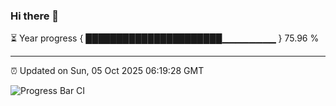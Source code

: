 ### Hi there 👋

⏳ Year progress { ██████████████████████▁▁▁▁▁▁▁▁ } 75.96 %

---

⏰ Updated on Sun, 05 Oct 2025 06:19:28 GMT

![Progress Bar CI](https://github.com/liununu/liununu/workflows/Progress%20Bar%20CI/badge.svg)
